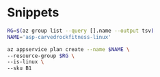 # Snippets

```bash
RG=$(az group list --query [].name --output tsv)
NAME='asp-carvedrockfitness-linux'
```

```bash
az appservice plan create --name $NAME \
--resource-group $RG \
--is-linux \
--sku B1
```

